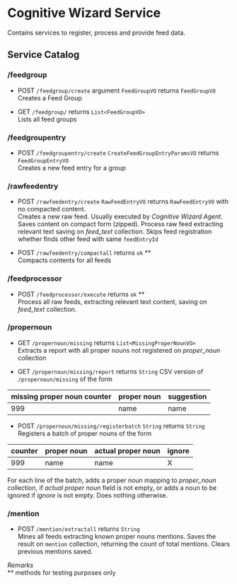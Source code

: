 # Cognitive Wizard Service

Contains services to register, process and provide feed data.

## Service Catalog

### /feedgroup

- POST `/feedgroup/create` argument `FeedGroupVO` returns `FeedGroupVO`  
Creates a Feed Group


- GET `/feedgroup/` returns `List<FeedGroupVO>`  
Lists all feed groups

### /feedgroupentry

- POST `/feedgroupentry/create` `CreateFeedGroupEntryParamsVO` returns `FeedGroupEntryVO`  
Creates a new feed entry for a group

### /rawfeedentry

- POST `/rawfeedentry/create` `RawFeedEntryVO` returns `RawFeedEntryVO` with no compacted content.  
Creates a new raw feed. Usually executed by *Cognitive Wizard Agent*. Saves content on compact form (zipped).
Process raw feed extracting relevant text saving on *feed_text* collection.
Skips feed registration whether finds other feed with same `feedEntryId`

- POST `/rawfeedentry/compactall` returns `ok` **  
Compacts contents for all feeds

### /feedprocessor

- POST `/feedprocessor/execute` returns `ok` **  
Process all raw feeds, extracting relevant text content, saving on *feed_text* collection.

### /propernoun

- GET `/propernoun/missing` returns `List<MissingProperNounVO>`  
Extracts a report with all proper nouns not registered on *proper_noun* collection

- GET `/propernoun/missing/report` returns `String`
CSV version of `/propernoun/missing` of the form  

| missing proper noun counter | proper noun | suggestion |
|-----------------------------|-------------|------------|
|999                          | name        | name       |

- POST `/propernoun/missing/registerbatch` `String` returns `String`  
Registers a batch of proper nouns of the form  

| counter | proper noun | actual proper noun | ignore |
|---------|-------------|--------------------|--------|
| 999     | name        | name               | X      |

For each line of the batch, adds a proper noun mapping to *proper_noun* collection, if *actual proper noun* field is not empty,
or adds a noun to be ignored if *ignore* is not empty. Does nothing otherwise.

### /mention

 - POST `/mention/extractall` returns `String`  
 Mines all feeds extracting known proper nouns mentions. Saves the result on `mention` collection, returning the count of total mentions.
 Clears previous mentions saved.



*Remarks*  
** methods for testing purposes only